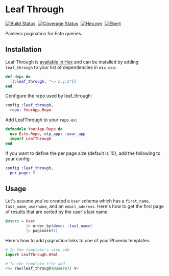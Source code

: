 # Leaf Through

[![Build Status](https://travis-ci.org/gentlelionstudios/leaf_through.svg?branch=master)](https://travis-ci.org/gentlelionstudios/leaf_through)&nbsp;&nbsp;[![Coverage Status](https://coveralls.io/repos/github/gentlelionstudios/leaf_through/badge.svg?branch=master)](https://coveralls.io/github/gentlelionstudios/leaf_through?branch=master)&nbsp;&nbsp;[![Hex.pm](https://img.shields.io/hexpm/v/leaf_through.svg)](https://hex.pm/packages/leaf_through)&nbsp;&nbsp;[![Ebert](https://ebertapp.io/github/gentlelionstudios/leaf_through.svg)](https://ebertapp.io/github/gentlelionstudios/leaf_through)

Painless pagination for Ecto queries.

## Installation

Leaf Through is [available in Hex](https://hex.pm/packages/leaf_through) and can be installed
by adding `leaf_through` to your list of dependencies in `mix.exs`:

```elixir
def deps do
  [{:leaf_through, "~> x.y.z"}]
end
```

Configure the repo used by leaf_through:

```elixir
config :leaf_through,
  repo: YourApp.Repo
```

Add LeafThrough to your `repo.ex`:

```elixir
defmodule YourApp.Repo do
  use Ecto.Repo, otp_app: :your_app
  import LeafThrough
end
```

If you want to define the per page size (default is 10), add the following to your config:

```elixir
config :leaf_through,
  per_page: 5
```

## Usage

Let's assume you've created a `User` schema which has a `first_name`, `last_name`, `username`, and an `email_address`.  Here's how to get the first page of results that are sorted by the user's last name:
```elixir
@users = User
         |> order_by(desc: :last_name)
         |> paginate(1)
```

Here's how to add pagination links to one of your Phoenix templates:
```elixir
# In the template's view add
import LeafThrough.Html

# In the template file add
<%= raw(leaf_through(@users)) %>
```

